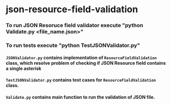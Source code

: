 # json-resource-field-validation
 

### To run JSON Resoruce field validator execute "python Validate.py <file_name.json>"

### To run tests execute "python TestJSONValidator.py"

#### `JSONValidator.py` contains implementation of `ResourceFieldValidation` class, which resolve problem of checking if JSON Resource field contains a single asterisk

#### `TestJSONValidator.py` contains test cases for `ResourceFieldValidation` class.

#### `Validate.py` contains main function to run the validation of JSON file.
